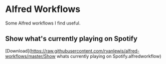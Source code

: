 # Alfred Workflows

Some Alfred workflows I find useful.

## Show what's currently playing on Spotify
[Download](https://raw.githubusercontent.com/ryanlewis/alfred-workflows/master/Show whats currently playing on Spotify.alfredworkflow)